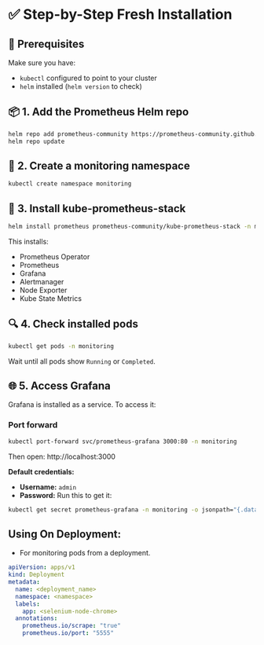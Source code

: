 # ✅ Step-by-Step Fresh Installation

## 🧰 Prerequisites
Make sure you have:

- `kubectl` configured to point to your cluster  
- `helm` installed (`helm version` to check)

## 📦 1. Add the Prometheus Helm repo
```bash
helm repo add prometheus-community https://prometheus-community.github.io/helm-charts
helm repo update
```

## 📁 2. Create a monitoring namespace
```bash
kubectl create namespace monitoring
```

## 🚀 3. Install kube-prometheus-stack
```bash
helm install prometheus prometheus-community/kube-prometheus-stack -n monitoring
```

This installs:

- Prometheus Operator  
- Prometheus  
- Grafana  
- Alertmanager  
- Node Exporter  
- Kube State Metrics

## 🔍 4. Check installed pods
```bash
kubectl get pods -n monitoring
```

Wait until all pods show `Running` or `Completed`.

## 🌐 5. Access Grafana
Grafana is installed as a service. To access it:

### Port forward
```bash
kubectl port-forward svc/prometheus-grafana 3000:80 -n monitoring
```

Then open: http://localhost:3000

**Default credentials:**

- **Username:** `admin`
- **Password:** Run this to get it:
```bash
kubectl get secret prometheus-grafana -n monitoring -o jsonpath="{.data.admin-password}" | base64 --decode
```


## Using On Deployment:

- For monitoring pods from a deployment.

```yaml
apiVersion: apps/v1
kind: Deployment
metadata:
  name: <deployment_name>
  namespace: <namespace>
  labels:
    app: <selenium-node-chrome>
  annotations:
    prometheus.io/scrape: "true"
    prometheus.io/port: "5555"
```
